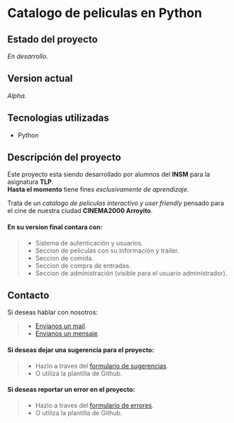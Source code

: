 # Catalogo de peliculas en Python

Estado del proyecto
--------
_En desarrollo._

Version actual
--------
_Alpha._ 

Tecnologias utilizadas
--------
*   Python

Descripción del proyecto
--------
Este proyecto esta siendo desarrollado por alumnos del **INSM** para la asignatura **TLP**.
<br/>
**Hasta el momento** tiene fines _exclusivamente de aprendizaje_.

Trata de un _catalogo de peliculas interactivo y user friendly_ pensado para el cine de nuestra ciudad **CINEMA2000 Arroyito**.

#### En su version final contara con:
> * Sistema de autenticación y usuarios.
> * Seccion de peliculas con su información y trailer.
> * Seccion de comida.
> * Seccion de compra de entradas.
> * Seccion de administración (visible para el usuario administrador).

Contacto
--------

Si deseas hablar con nosotros:
> * [Envianos un mail](mailto:felicianoromero.sec@isntitutolamerced.edu.ar?subject=Proyecto%20-%20Catalogo%20de%20peliculas%20(Cinema%202000)&body=Queria%20contactarme%20con%20los%20desarrolladores%20porque%3A). 
> * [Envianos un mensaje](https://wa.me/5493576412346).

#### Si deseas dejar una sugerencia para el proyecto:
> * Hazlo a traves del [formulario de sugerencias](https://forms.gle/Nniv9D43jAfkxfYv5).
> * O utiliza la plantilla de Github.

#### Si deseas reportar un error en el proyecto:
> * Hazlo a traves del [formulario de errores](https://forms.gle/byfg1oy4CRsiRRREA).
> * O utiliza la plantilla de Github.
